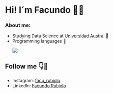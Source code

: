 # Hi! I´m Facundo 👋🏼

### About me:
* Studying Data Science at [Universidad Austral](https://www.austral.edu.ar/) 📖
* Programming languages 🧮
  <p align="left">
    <a href="https://skillicons.dev">
      <img src="https://skillicons.dev/icons?i=py,r"/>
    </a>
  </p>
  
## Follow me 👇📲
* Instagram: [facu_rubiolo](https://www.instagram.com/facu_rubiolo/) 
* LinkedIn: [Facundo Rubiolo](https://www.linkedin.com/in/facundo-rubiolo-72525529a/) 



